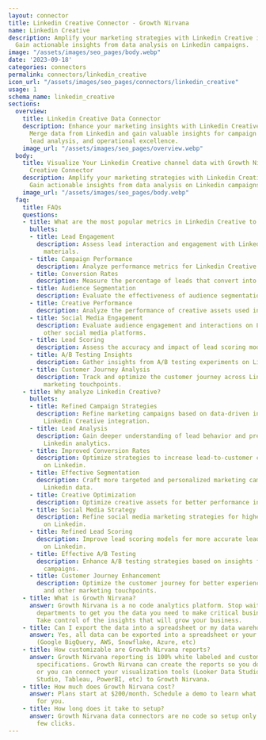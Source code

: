 ```yaml
---
layout: connector
title: Linkedin Creative Connector - Growth Nirvana
name: Linkedin Creative
description: Amplify your marketing strategies with Linkedin Creative integration.
  Gain actionable insights from data analysis on Linkedin campaigns.
image: "/assets/images/seo_pages/body.webp"
date: '2023-09-18'
categories: connectors
permalink: connectors/linkedin_creative
icon_url: "/assets/images/seo_pages/connectors/linkedin_creative"
usage: 1
schema_name: linkedin_creative
sections:
  overview:
    title: Linkedin Creative Data Connector
    description: Enhance your marketing insights with Linkedin Creative integration.
      Merge data from Linkedin and gain valuable insights for campaign strategies,
      lead analysis, and operational excellence.
    image_url: "/assets/images/seo_pages/overview.webp"
  body:
    title: Visualize Your Linkedin Creative channel data with Growth Nirvana's Linkedin
      Creative Connector
    description: Amplify your marketing strategies with Linkedin Creative integration.
      Gain actionable insights from data analysis on Linkedin campaigns.
    image_url: "/assets/images/seo_pages/body.webp"
  faq:
    title: FAQs
    questions:
    - title: What are the most popular metrics in Linkedin Creative to analyze?
      bullets:
      - title: Lead Engagement
        description: Assess lead interaction and engagement with Linkedin Creative
          materials.
      - title: Campaign Performance
        description: Analyze performance metrics for Linkedin Creative campaigns.
      - title: Conversion Rates
        description: Measure the percentage of leads that convert into customers.
      - title: Audience Segmentation
        description: Evaluate the effectiveness of audience segmentation strategies.
      - title: Creative Performance
        description: Analyze the performance of creative assets used in Linkedin campaigns.
      - title: Social Media Engagement
        description: Evaluate audience engagement and interactions on Linkedin and
          other social media platforms.
      - title: Lead Scoring
        description: Assess the accuracy and impact of lead scoring models.
      - title: A/B Testing Insights
        description: Gather insights from A/B testing experiments on Linkedin campaigns.
      - title: Customer Journey Analysis
        description: Track and optimize the customer journey across Linkedin and other
          marketing touchpoints.
    - title: Why analyze Linkedin Creative?
      bullets:
      - title: Refined Campaign Strategies
        description: Refine marketing campaigns based on data-driven insights from
          Linkedin Creative integration.
      - title: Lead Analysis
        description: Gain deeper understanding of lead behavior and preferences through
          Linkedin analytics.
      - title: Improved Conversion Rates
        description: Optimize strategies to increase lead-to-customer conversion rates
          on Linkedin.
      - title: Effective Segmentation
        description: Craft more targeted and personalized marketing campaigns with
          Linkedin data.
      - title: Creative Optimization
        description: Optimize creative assets for better performance in Linkedin campaigns.
      - title: Social Media Strategy
        description: Refine social media marketing strategies for higher engagement
          on Linkedin.
      - title: Refined Lead Scoring
        description: Improve lead scoring models for more accurate lead prioritization
          on Linkedin.
      - title: Effective A/B Testing
        description: Enhance A/B testing strategies based on insights from Linkedin
          campaigns.
      - title: Customer Journey Enhancement
        description: Optimize the customer journey for better experiences on Linkedin
          and other marketing touchpoints.
    - title: What is Growth Nirvana?
      answer: Growth Nirvana is a no code analytics platform. Stop waiting for other
        departments to get you the data you need to make critical business decisions.
        Take control of the insights that will grow your business.
    - title: Can I export the data into a spreadsheet or my data warehouse?
      answer: Yes, all data can be exported into a spreadsheet or your data warehouse
        (Google BigQuery, AWS, Snowflake, Azure, etc)
    - title: How customizable are Growth Nirvana reports?
      answer: Growth Nirvana reporting is 100% white labeled and customized to your
        specifications. Growth Nirvana can create the reports so you don’t have to
        or you can connect your visualization tools (Looker Data Studio/Google Data
        Studio, Tableau, PowerBI, etc) to Growth Nirvana.
    - title: How much does Growth Nirvana cost?
      answer: Plans start at $200/month. Schedule a demo to learn what plan is best
        for you.
    - title: How long does it take to setup?
      answer: Growth Nirvana data connectors are no code so setup only requires a
        few clicks.
---
```

